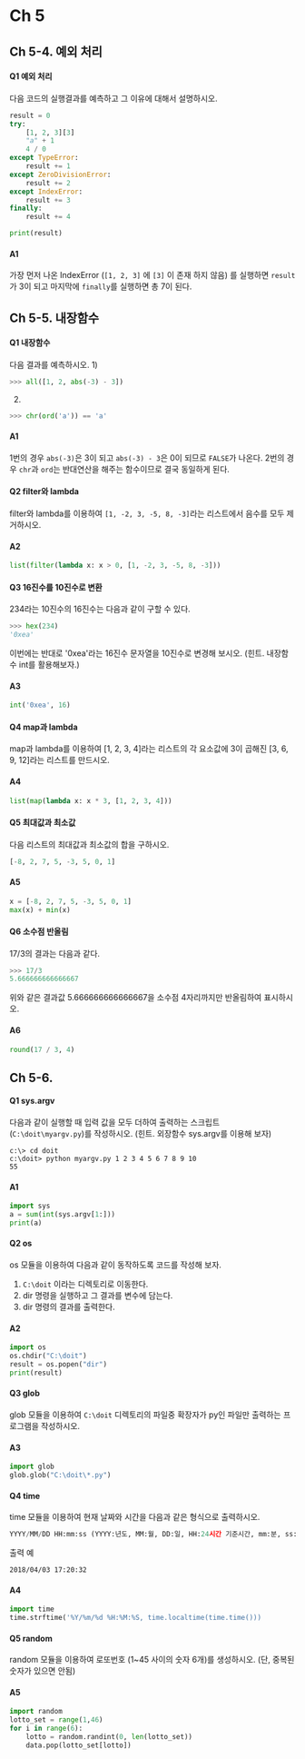 # Ch 5

## Ch 5-4. 예외 처리

#### Q1 예외 처리
다음 코드의 실행결과를 예측하고 그 이유에 대해서 설명하시오.
```python
result = 0
try:
    [1, 2, 3][3]
    "a" + 1
    4 / 0
except TypeError:
    result += 1
except ZeroDivisionError:
    result += 2
except IndexError:
    result += 3
finally:
    result += 4

print(result)
```

#### A1
가장 먼저 나온 IndexError (```[1, 2, 3]``` 에 ```[3]``` 이 존재 하지 않음) 를 실행하면 ```result``` 가 3이 되고 마지막에 ```finally```를 실행하면 총 7이 된다.


## Ch 5-5. 내장함수

#### Q1 내장함수
다음 결과를 예측하시오.
1)
```python
>>> all([1, 2, abs(-3) - 3])
```
2)
```python
>>> chr(ord('a')) == 'a'
```

#### A1
1번의 경우 ```abs(-3)```은 3이 되고 ```abs(-3) - 3```은 0이 되므로 ```FALSE```가 나온다.
2번의 경우 ```chr```과 ```ord```는 반대연산을 해주는 함수이므로 결국 동일하게 된다.

#### Q2 filter와 lambda
filter와 lambda를 이용하여 ```[1, -2, 3, -5, 8, -3]```라는 리스트에서 음수를 모두 제거하시오.

#### A2
```python
list(filter(lambda x: x > 0, [1, -2, 3, -5, 8, -3]))
```

#### Q3 16진수를 10진수로 변환
234라는 10진수의 16진수는 다음과 같이 구할 수 있다.
```python
>>> hex(234)
'0xea'
```
이번에는 반대로 '0xea'라는 16진수 문자열을 10진수로 변경해 보시오. (힌트. 내장함수 int를 활용해보자.)

#### A3
```python
int('0xea', 16)
```

#### Q4 map과 lambda
map과 lambda를 이용하여 [1, 2, 3, 4]라는 리스트의 각 요소값에 3이 곱해진 [3, 6, 9, 12]라는 리스트를 만드시오.

#### A4
```python
list(map(lambda x: x * 3, [1, 2, 3, 4]))
```

#### Q5 최대값과 최소값
다음 리스트의 최대값과 최소값의 합을 구하시오.
```python
[-8, 2, 7, 5, -3, 5, 0, 1]
```

#### A5
```python
x = [-8, 2, 7, 5, -3, 5, 0, 1]
max(x) + min(x)
```

#### Q6 소수점 반올림
17/3의 결과는 다음과 같다.
```python
>>> 17/3
5.666666666666667
```
위와 같은 결과값 5.666666666666667을 소수점 4자리까지만 반올림하여 표시하시오.

#### A6
```python
round(17 / 3, 4)
```


## Ch 5-6. 

#### Q1 sys.argv
다음과 같이 실행할 때 입력 값을 모두 더하여 출력하는 스크립트 (```C:\doit\myargv.py```)를 작성하시오.
(힌트. 외장함수 sys.argv를 이용해 보자)
```
c:\> cd doit
c:\doit> python myargv.py 1 2 3 4 5 6 7 8 9 10
55
```

#### A1
```python
import sys
a = sum(int(sys.argv[1:]))
print(a)
```

#### Q2 os
os 모듈을 이용하여 다음과 같이 동작하도록 코드를 작성해 보자.
1. ```C:\doit``` 이라는 디렉토리로 이동한다.
2. dir 명령을 실행하고 그 결과를 변수에 담는다.
3. dir 명령의 결과를 출력한다.

#### A2
```python
import os
os.chdir("C:\doit")
result = os.popen("dir")
print(result)
```

#### Q3 glob
glob 모듈을 이용하여 ```C:\doit``` 디렉토리의 파일중 확장자가 py인 파일만 출력하는 프로그램을 작성하시오.

#### A3
```python
import glob
glob.glob("C:\doit\*.py")
```

#### Q4 time
time 모듈을 이용하여 현재 날짜와 시간을 다음과 같은 형식으로 출력하시오.
```python
YYYY/MM/DD HH:mm:ss (YYYY:년도, MM:월, DD:일, HH:24시간 기준시간, mm:분, ss:초)
```
출력 예
```
2018/04/03 17:20:32
```

#### A4
```python
import time
time.strftime('%Y/%m/%d %H:%M:%S, time.localtime(time.time()))
```

#### Q5 random
random 모듈을 이용하여 로또번호 (1~45 사이의 숫자 6개)를 생성하시오. (단, 중복된 숫자가 있으면 안됨)

#### A5
```python
import random
lotto_set = range(1,46)
for i in range(6):
    lotto = random.randint(0, len(lotto_set))
    data.pop(lotto_set[lotto])
```
